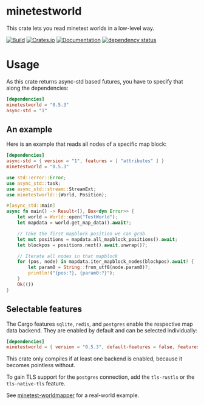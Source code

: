 # minetestworld

This crate lets you read minetest worlds in a low-level way.

[![Build](https://github.com/UgnilJoZ/rust-minetestworld/actions/workflows/rust.yaml/badge.svg)](https://github.com/UgnilJoZ/rust-minetestworld/actions/workflows/rust.yaml)
[![Crates.io](https://img.shields.io/crates/v/minetestworld.svg)](https://crates.io/crates/minetestworld)
[![Documentation](https://docs.rs/minetestworld/badge.svg)](https://docs.rs/minetestworld/)
[![dependency status](https://deps.rs/crate/minetestworld/0.5.4/status.svg)](https://deps.rs/crate/minetestworld/0.5.4)

# Usage
As this crate returns async-std based futures, you have to specify that along the dependencies:
```toml
[dependencies]
minetestworld = "0.5.3"
async-std = "1"
```

## An example

Here is an example that reads all nodes of a specific map block:
```toml
[dependencies]
async-std = { version = "1", features = [ "attributes" ] }
minetestworld = "0.5.3"
```

```rs
use std::error::Error;
use async_std::task;
use async_std::stream::StreamExt;
use minetestworld::{World, Position};

#[async_std::main]
async fn main() -> Result<(), Box<dyn Error>> {
    let world = World::open("TestWorld");
    let mapdata = world.get_map_data().await?;

    // Take the first mapblock position we can grab
    let mut positions = mapdata.all_mapblock_positions().await;
    let blockpos = positions.next().await.unwrap()?;

    // Iterate all nodes in that mapblock
    for (pos, node) in mapdata.iter_mapblock_nodes(blockpos).await? {
        let param0 = String::from_utf8(node.param0)?;
        println!("{pos:?}, {param0:?}");
    }
    Ok(())
}
```

## Selectable features
The Cargo features `sqlite`, `redis`, and `postgres` enable the respective map data backend. They are enabled by default and can be selected individually:
```toml
[dependencies]
minetestworld = { version = "0.5.3", default-features = false, features = [ "sqlite" ] }
```

This crate only compiles if at least one backend is enabled, because it becomes pointless without.

To gain TLS support for the `postgres` connection, add the `tls-rustls` or the `tls-native-tls` feature.

See [minetest-worldmapper](https://github.com/UgnilJoZ/minetest-worldmapper) for a real-world example.

